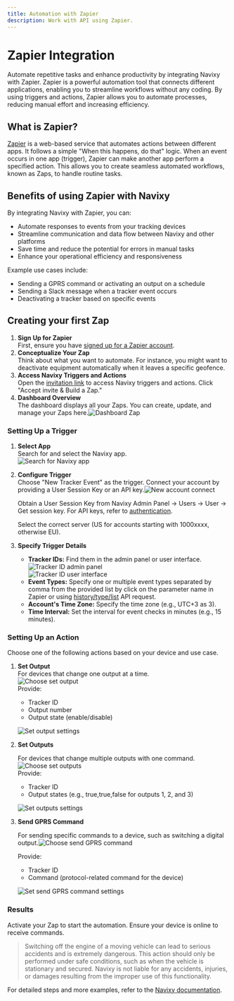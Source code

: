 ```yaml
---
title: Automation with Zapier
description: Work with API using Zapier.
---
```


# Zapier Integration

Automate repetitive tasks and enhance productivity by integrating Navixy with Zapier. Zapier is a powerful automation tool that connects different applications, enabling you to streamline workflows without any coding. By using triggers and actions, Zapier allows you to automate processes, reducing manual effort and increasing efficiency.

## What is Zapier?

[Zapier](https://zapier.com) is a web-based service that automates actions between different apps. It follows a simple "When this happens, do that" logic. When an event occurs in one app (trigger), Zapier can make another app perform a specified action. This allows you to create seamless automated workflows, known as Zaps, to handle routine tasks.

## Benefits of using Zapier with Navixy

By integrating Navixy with Zapier, you can:

* Automate responses to events from your tracking devices
* Streamline communication and data flow between Navixy and other platforms
* Save time and reduce the potential for errors in manual tasks
* Enhance your operational efficiency and responsiveness

Example use cases include:

* Sending a GPRS command or activating an output on a schedule
* Sending a Slack message when a tracker event occurs
* Deactivating a tracker based on specific events

## Creating your first Zap

1. **Sign Up for Zapier**\
   First, ensure you have [signed up for a Zapier account](https://zapier.com/sign-up/).
2. **Conceptualize Your Zap**\
   Think about what you want to automate. For instance, you might want to deactivate equipment automatically when it leaves a specific geofence.
3. **Access Navixy Triggers and Actions**\
   Open the [invitation link](https://zapier.com/developer/public-invite/150604/58a1e9e9182a0403e11abe7314614505/) to access Navixy triggers and actions. Click "Accept invite & Build a Zap."
4. **Dashboard Overview**\
   The dashboard displays all your Zaps. You can create, update, and manage your Zaps here.![Dashboard Zap](../assets/dashboardZap.png)

### Setting Up a Trigger

1. **Select App**\
   Search for and select the Navixy app.\
   ![Search for Navixy app](../assets/searchApp.png)
2.  **Configure Trigger**\
    Choose "New Tracker Event" as the trigger. Connect your account by providing a User Session Key or an API key.![New account connect](../assets/newAccountConnect.png)

    Obtain a User Session Key from Navixy Admin Panel -> Users -> User -> Get session key. For API keys, refer to [authentication](../../user-api/backend-api/getting-started/authentication.md).

    Select the correct server (US for accounts starting with 1000xxxx, otherwise EU).
3. **Specify Trigger Details**
   * **Tracker IDs:** Find them in the admin panel or user interface.![Tracker ID admin panel](../assets/trackerIDPanel.png)\
     ![Tracker ID user interface](../assets/trackerIDUI.png)
   * **Event Types:** Specify one or multiple event types separated by comma from the provided list by click on the parameter name in Zapier or using [history/type/list](../../user-api/backend-api/resources/commons/history/history_type.md#list) API request.
   * **Account's Time Zone:** Specify the time zone (e.g., UTC+3 as 3).
   * **Time Interval:** Set the interval for event checks in minutes (e.g., 15 minutes).

### Setting Up an Action

Choose one of the following actions based on your device and use case.

1.  **Set Output**\
    For devices that change one output at a time.\
    ![Choose set output](../assets/choose-set-output.png)\
    Provide:

    * Tracker ID
    * Output number
    * Output state (enable/disable)

    ![Set output settings](../assets/set-output-settings.png)
2.  **Set Outputs**

    For devices that change multiple outputs with one command.![Choose set outputs](../assets/choose-set-outputs.png)\
    Provide:

    * Tracker ID
    * Output states (e.g., true,true,false for outputs 1, 2, and 3)

    ![Set outputs settings](../assets/set-outputs-settings.png)
3.  **Send GPRS Command**

    For sending specific commands to a device, such as switching a digital output.![Choose send GPRS command](../assets/choose-send-gprs-command.png)

    Provide:

    * Tracker ID
    * Command (protocol-related command for the device)

    ![Set send GPRS command settings](../assets/set-send-gprs-command-settings.png)

### Results

Activate your Zap to start the automation. Ensure your device is online to receive commands.

> Switching off the engine of a moving vehicle can lead to serious accidents and is extremely dangerous. This action should only be performed under safe conditions, such as when the vehicle is stationary and secured. Navixy is not liable for any accidents, injuries, or damages resulting from the improper use of this functionality.

For detailed steps and more examples, refer to the [Navixy documentation](../../).
